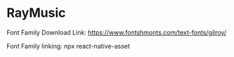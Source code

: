 # RayMusic

Font Family Download Link:
https://www.fontshmonts.com/text-fonts/gilroy/

Font Family linking:
npx react-native-asset
